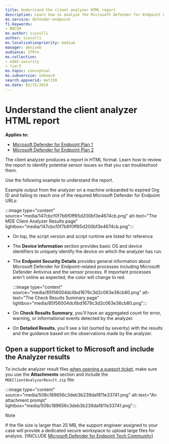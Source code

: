 ```yaml
---
title: Understand the client analyzer HTML report
description: Learn how to analyze the Microsoft Defender for Endpoint Client Analyzer HTML report
ms.service: defender-endpoint
f1.keywords:
- NOCSH
ms.author: siosulli
author: siosulli
ms.localizationpriority: medium
manager: deniseb
audience: ITPro
ms.collection: 
- m365-security
- tier3
ms.topic: conceptual
ms.subservice: onboard
search.appverid: met150
ms.date: 02/15/2024
---
```


# Understand the client analyzer HTML report

**Applies to:**
- [Microsoft Defender for Endpoint Plan 1](https://go.microsoft.com/fwlink/?linkid=2154037)
- [Microsoft Defender for Endpoint Plan 2](https://go.microsoft.com/fwlink/?linkid=2154037)

The client analyzer produces a report in HTML format. Learn how to review the report to identify potential sensor issues so that you can troubleshoot them.

Use the following example to understand the report.

 Example output from the analyzer on a machine onboarded to expired Org ID and failing to reach one of the required Microsoft Defender for Endpoint URLs:

:::image type="content" source="media/147cbcf0f7b6f0ff65d200bf3e4674cb.png" alt-text="The MDE Client Analyzer Results page" lightbox="media/147cbcf0f7b6f0ff65d200bf3e4674cb.png":::

- On top, the script version and script runtime are listed for reference
- The **Device Information** section provides basic OS and device identifiers to uniquely identify the device on which the analyzer has run.
- The **Endpoint Security Details** provides general information about Microsoft Defender for Endpoint-related processes including Microsoft Defender Antivirus and the sensor process. If important processes aren't online as expected,  the color will change to red.

    :::image type="content" source="media/85f56004dc6bd1679c3d2c063e36cb80.png" alt-text="The Check Results Summary page" lightbox="media/85f56004dc6bd1679c3d2c063e36cb80.png":::

- On **Check Results Summary**, you'll have an aggregated count for error,
    warning, or informational events detected by the analyzer.
- On **Detailed Results**, you'll see a list (sorted by severity) with
    the results and the guidance based on the observations made by the analyzer.

## Open a support ticket to Microsoft and include the Analyzer results

To include analyzer result files [when opening a support ticket](contact-support.md#open-a-service-request), make sure you use the **Attachments** section and include the
`MDEClientAnalyzerResult.zip` file:

:::image type="content" source="media/508c189656c3deb3b239daf811e33741.png" alt-text="An attachment prompt" lightbox="media/508c189656c3deb3b239daf811e33741.png":::

> [!NOTE]
> If the file size is larger than 25 MB, the support engineer assigned to your case will provide a dedicated secure workspace to upload large files for analysis.
[!INCLUDE [Microsoft Defender for Endpoint Tech Community](../../includes/defender-mde-techcommunity.md)]
